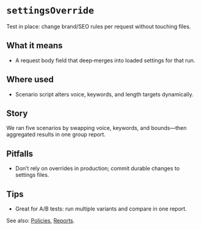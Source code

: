 # `settingsOverride`

Test in place: change brand/SEO rules per request without touching files.

## What it means
- A request body field that deep‑merges into loaded settings for that run.

## Where used
- Scenario script alters voice, keywords, and length targets dynamically.

## Story
We ran five scenarios by swapping voice, keywords, and bounds—then aggregated results in one group report.

## Pitfalls
- Don’t rely on overrides in production; commit durable changes to settings files.

## Tips
- Great for A/B tests: run multiple variants and compare in one report.

See also: [Policies](./policies.md), [Reports](./timeline-reports.md).
